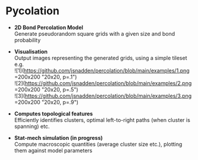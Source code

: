 ﻿# Pycolation

- **2D Bond Percolation Model**  
  Generate pseudorandom square grids with a given size and bond probability
  
- **Visualisation**  
  Output images representing the generated grids, using a simple tileset e.g.  
  ![1](https://github.com/jsnadden/percolation/blob/main/examples/1.png =200x200 "20x20, p=.1")  
  ![2](https://github.com/jsnadden/percolation/blob/main/examples/2.png =200x200 "20x20, p=.5")  
  ![3](https://github.com/jsnadden/percolation/blob/main/examples/3.png =200x200 "20x20, p=.9")  
  
- **Computes topological features**  
  Efficiently identifies clusters, optimal left-to-right paths (when cluster is spanning) etc.

- **Stat-mech simulation (in progress)**  
  Compute macroscopic quantities (average cluster size etc.), plotting them against model parameters

